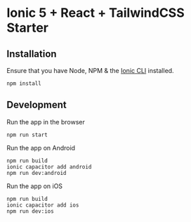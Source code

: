 # Ionic 5 + React + TailwindCSS Starter

## Installation
Ensure that you have Node, NPM & the [Ionic CLI](https://ionicframework.com/docs/intro/cli) installed.

```shell
npm install
```

## Development

Run the app in the browser
```shell
npm run start
```

Run the app on Android
```shell
npm run build
ionic capacitor add android
npm run dev:android
```

Run the app on iOS
```shell
npm run build
ionic capacitor add ios
npm run dev:ios
```
